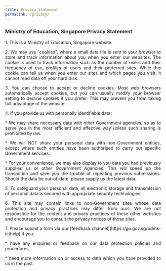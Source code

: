 ```yaml
---
title: Privacy Statement
permalink: /privacy/
---
```

### **Ministry of Education, Singapore Privacy Statement**

<p style="text-align: justify;">1.  This is a Ministry of Education, Singapore website.</p>

<p style="text-align: justify;">2. We may use "cookies", where a small data file is sent to your browser to store and track information about you when you enter our websites. The cookie is used to track information such as the number of users and their frequency of use, profiles of users and their preferred sites. While this cookie can tell us when you enter our sites and which pages you visit, it cannot read data off your hard disk.</p>

<p style="text-align: justify;">3. You can choose to accept or decline cookies. Most web browsers automatically accept cookies, but you can usually modify your browser setting to decline cookies if you prefer. This may prevent you from taking full advantage of the website.</p>

<p style="text-align: justify;">4. If you provide us with personally identifiable data:</p>
<p style="text-align: justify;">* We may share necessary data with other Government agencies, so as to serve you in the most efficient and effective way unless such sharing is prohibited by law.</p>
<p style="text-align: justify;">* We will NOT share your personal data with non-Government entities, except where such entities have been authorised to carry out specific Government services.</p>
<p style="text-align: justify;">* For your convenience, we may also display to you data you had previously supplied us or other Government Agencies. This will speed up the transaction and save you the trouble of repeating previous submissions. Should the data be out-of-date, please supply us the latest data.</p>

<p style="text-align: justify;">5. To safeguard your personal data, all electronic storage and transmission of personal data is secured with appropriate security technologies.</p>

<p style="text-align: justify;">6. This site may contain links to non-Government sites whose data protection and privacy practices may differ from ours. We are not responsible for the content and privacy practices of these other websites and encourage you to consult the privacy notices of those sites.</p>

<p style="text-align: justify;">7. Please submit a form via our [feedback channel](https://go.gov.sg/bdms-icthelp) if you:</p>
<p style="text-align: justify;">* have any enquires or feedback on our data protection policies and procedures,</p>
<p style="text-align: justify;">* need more information on or access to data which you have provided to us in the past.</p>